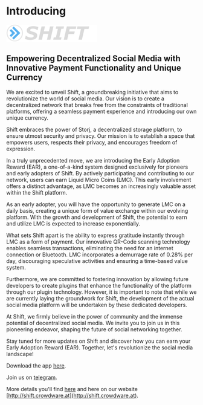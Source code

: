 # Introducing
![logo](./images/logo.png "logo")  

## Empowering Decentralized Social Media with Innovative Payment Functionality and Unique Currency

We are excited to unveil Shift, a groundbreaking initiative that aims to revolutionize the world of social media. Our vision is to create a decentralized network that breaks free from the constraints of traditional platforms, offering a seamless payment experience and introducing our own unique currency.

Shift embraces the power of Storj, a decentralized storage platform, to ensure utmost security and privacy. Our mission is to establish a space that empowers users, respects their privacy, and encourages freedom of expression.

In a truly unprecedented move, we are introducing the Early Adoption Reward (EAR), a one-of-a-kind system designed exclusively for pioneers and early adopters of Shift. By actively participating and contributing to our network, users can earn Liquid Micro Coins (LMC). This early involvement offers a distinct advantage, as LMC becomes an increasingly valuable asset within the Shift platform.

As an early adopter, you will have the opportunity to generate LMC on a daily basis, creating a unique form of value exchange within our evolving platform. With the growth and development of Shift, the potential to earn and utilize LMC is expected to increase exponentially.

What sets Shift apart is the ability to express gratitude instantly through LMC as a form of payment. Our innovative QR-Code scanning technology enables seamless transactions, eliminating the need for an internet connection or Bluetooth. LMC incorporates a demurrage rate of 0.28% per day, discouraging speculative activities and ensuring a time-based value system.

Furthermore, we are committed to fostering innovation by allowing future developers to create plugins that enhance the functionality of the platform through our plugin technology. However, it is important to note that while we are currently laying the groundwork for Shift, the development of the actual social media platform will be undertaken by these dedicated developers.

At Shift, we firmly believe in the power of community and the immense potential of decentralized social media. We invite you to join us in this pioneering endeavor, shaping the future of social networking together.

Stay tuned for more updates on Shift and discover how you can earn your Early Adoption Reward (EAR). Together, let's revolutionize the social media landscape!

Download the app [here](https://github.com/CrowdWare/shift/releases).

Join us on [telegram](https://t.me/crowdware).

More details you'll find [here](https://github.com/CrowdWare/Shift/blob/main/readme.md) and here on our website [http://shift.crowdware.at](http://shift.crowdware.at).
